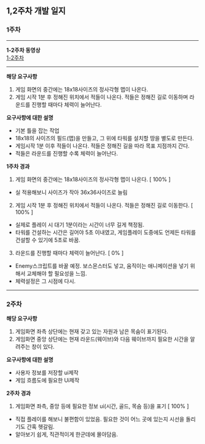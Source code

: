 
## 1,2주차 개발 일지

### 1주차

---

**1-2주차 동영상**
<br>
[1-2주차](files/RD_2Week.mp4)

---

**해당 요구사항**
1. 게임 화면의 중간에는 18x18사이즈의 정사각형 맵이 나온다.
2. 게임 시작 1분 후 정해진 위치에서 적들이 나온다. 적들은 정해진 길로 이동하며 라운드를 진행할 때마다 체력이 늘어난다.

**요구사항에 대한 설명**
- 기본 틀을 잡는 작업
- 18x18의 사이즈의 필드(맵)을 만들고, 그 위에 타워를 설치할 땅을 별도로 만든다.
- 게임시작 1분 이후 적들이 나온다. 적들은 정해진 길을 따라 목표 지점까지 간다.
- 적들은 라운드를 진행할 수록 체력이 늘어난다.

**1주차 경과**

1. 게임 화면의 중간에는 18x18사이즈의 정사각형 맵이 나온다. [ 100% ]
 - 실 적용해보니 사이즈가 작아 36x36사이즈로 늘림
2. 게임 시작 1분 후 정해진 위치에서 적들이 나온다. 적들은 정해진 길로 이동한다. [ 100% ]
 - 실제로 플레이 시 대기 1분이라는 시간이 너무 길게 책정됨.
 - 타워를 건설하는 시간은 길어야 5초 이내였고, 게임플레이 도중에도 언제든 타워를 건설할 수 있기에 5초로 바꿈.
3. 라운드를 진행할 때마다 체력이 늘어난다. [ 0% ]
 - Enemy스크립트를 바꿀 예정. 보스몬스터도 넣고, 움직이는 애니메이션을 넣기 위해서 교체해야 할 필요성을 느낌.
 - 체력설정은 그 시점에 다시.
 
---

### 2주차

**해당 요구사항**
1. 게임화면 좌측 상단에는 현재 갖고 있는 자원과 남은 목숨이 표기된다.
2. 게임화면 중앙 상단에는 현재 라운드(웨이브)와 다음 웨이브까지 필요한 시간을 알려주는 창이 있다.

**요구사항에 대한 설명**
- 사용자 정보를 저장할 ui제작
- 게임 흐름도에 필요한 Ui제작

**2주차 경과**

1. 게임화면 좌측, 중앙 등에 필요한 정보 ui(시간, 골드, 목숨 등)을 표기 [ 100% ]
 - 직접 플레이를 해보니 불편함이 있었음. 필요한 것이 어느 곳에 있는지 시선을 돌리기도 간혹 헷갈림.
 - 알아보기 쉽게, 직관적이게 한군데에 몰아담음.
